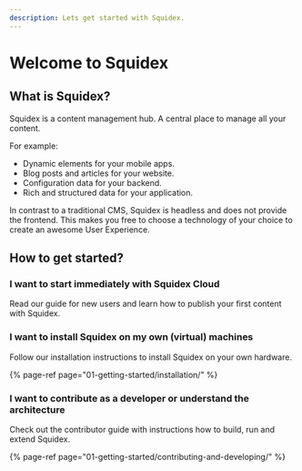 ```yaml
---
description: Lets get started with Squidex.
---
```


# Welcome to Squidex

## What is Squidex?

Squidex is a content management hub. A central place to manage all your content.

For example:

* Dynamic elements for your mobile apps.
* Blog posts and articles for your website.
* Configuration data for your backend.
* Rich and structured data for your application.

In contrast to a traditional CMS, Squidex is headless and does not provide the frontend. This makes you free to choose a technology of your choice to create an awesome User Experience.

## How to get started?

### I want to start immediately with Squidex Cloud

Read our guide for new users and learn how to publish your first content with Squidex.

### I want to install Squidex on my own \(virtual\) machines

Follow our installation instructions to install Squidex on your own hardware.

{% page-ref page="01-getting-started/installation/" %}

### I want to contribute as a developer or understand the architecture

Check out the contributor guide with instructions how to build, run and extend Squidex.

{% page-ref page="01-getting-started/contributing-and-developing/" %}

